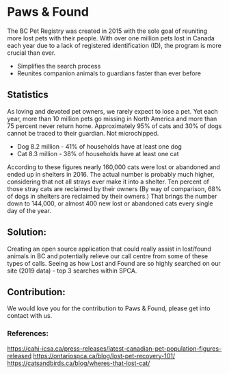 # Paws & Found

The BC Pet Registry was created in 2015 with the sole goal of reuniting more lost pets with their people. With over one million pets lost in Canada each year due to a lack of registered identification (ID), the program is more crucial than ever.
	
* Simplifies the search process
* Reunites companion animals to guardians faster than ever before

## Statistics

As loving and devoted pet owners, we rarely expect to lose a pet. Yet each year, more than 10 million pets go missing in North America and more than 75 percent never return home.
Approximately 95% of cats and 30% of dogs cannot be traced to their guardian. Not microchipped.

* Dog 8.2 million - 41% of households have at least one dog
* Cat 8.3 million - 38% of households have at least one cat 

According to these figures nearly 160,000 cats were lost or abandoned and ended up in shelters in 2016. The actual number is probably much higher, considering that not all strays ever make it into a shelter. Ten percent of those stray cats are reclaimed by their owners (By way of comparison, 68% of dogs in shelters are reclaimed by their owners.) That brings the number down to 144,000, or almost 400 new lost or abandoned cats every single day of the year.

## Solution:

Creating an open source application that could really assist in lost/found animals in BC and potentially relieve our call centre from some of these types of calls. Seeing as how Lost and Found are so highly searched on our site (2019 data) - top 3 searches within SPCA.

## Contribution:

We would love you for the contribution to Paws & Found, please get into contact with us.

### References:
https://cahi-icsa.ca/press-releases/latest-canadian-pet-population-figures-released 
https://ontariospca.ca/blog/lost-pet-recovery-101/ 
https://catsandbirds.ca/blog/wheres-that-lost-cat/ 
